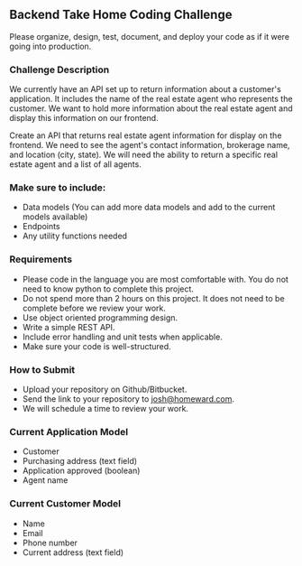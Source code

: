 ## Backend Take Home Coding Challenge

Please organize, design, test, document, and deploy your code as if it were going into production.

### Challenge Description

We currently have an API set up to return information about a customer's application. It includes the name of
the real estate agent who represents the customer. We want to hold more information about the real estate agent and
display this information on our frontend.

Create an API that returns real estate agent information for display on the frontend. We need to see the agent's contact
information, brokerage name, and location (city, state). We will need the ability to return a specific real estate
agent and a list of all agents. 

### Make sure to include:
- Data models (You can add more data models and add to the current models available)
- Endpoints
- Any utility functions needed

### Requirements
- Please code in the language you are most comfortable with. You do not need to know python to complete this project.
- Do not spend more than 2 hours on this project. It does not need to be complete before we review your work. 
- Use object oriented programming design. 
- Write a simple REST API.
- Include error handling and unit tests when applicable.
- Make sure your code is well-structured.

### How to Submit
- Upload your repository on Github/Bitbucket.
- Send the link to your repository to josh@homeward.com.
- We will schedule a time to review your work.

### Current Application Model
- Customer
- Purchasing address (text field)
- Application approved (boolean)
- Agent name

### Current Customer Model
- Name
- Email
- Phone number
- Current address (text field)
